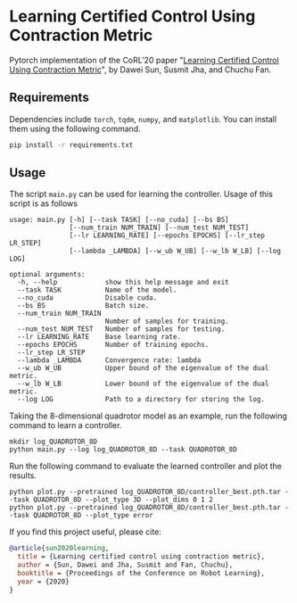 # Learning Certified Control Using Contraction Metric
Pytorch implementation of the CoRL'20 paper "[Learning Certified Control Using Contraction Metric](https://arxiv.org/abs/2011.12569)", by Dawei Sun, Susmit Jha, and Chuchu Fan.

## Requirements
Dependencies include ```torch```, ```tqdm```, ```numpy```, and ```matplotlib```. You can install them using the following command.
```bash
pip install -r requirements.txt
```

## Usage
The script ```main.py``` can be used for learning the controller. Usage of this script is as follows
```
usage: main.py [-h] [--task TASK] [--no_cuda] [--bs BS]
               [--num_train NUM_TRAIN] [--num_test NUM_TEST]
               [--lr LEARNING_RATE] [--epochs EPOCHS] [--lr_step LR_STEP]
               [--lambda _LAMBDA] [--w_ub W_UB] [--w_lb W_LB] [--log LOG]

optional arguments:
  -h, --help            show this help message and exit
  --task TASK           Name of the model.
  --no_cuda             Disable cuda.
  --bs BS               Batch size.
  --num_train NUM_TRAIN
                        Number of samples for training.
  --num_test NUM_TEST   Number of samples for testing.
  --lr LEARNING_RATE    Base learning rate.
  --epochs EPOCHS       Number of training epochs.
  --lr_step LR_STEP
  --lambda _LAMBDA      Convergence rate: lambda
  --w_ub W_UB           Upper bound of the eigenvalue of the dual metric.
  --w_lb W_LB           Lower bound of the eigenvalue of the dual metric.
  --log LOG             Path to a directory for storing the log.
```

Taking the 8-dimensional quadrotor model as an example, run the following command to learn a controller.
```
mkdir log_QUADROTOR_8D
python main.py --log log_QUADROTOR_8D --task QUADROTOR_8D
```

Run the following command to evaluate the learned controller and plot the results.
```
python plot.py --pretrained log_QUADROTOR_8D/controller_best.pth.tar --task QUADROTOR_8D --plot_type 3D --plot_dims 0 1 2
python plot.py --pretrained log_QUADROTOR_8D/controller_best.pth.tar --task QUADROTOR_8D --plot_type error
```

If you find this project useful, please cite:
```bibtex
@article{sun2020learning,
  title = {Learning certified control using contraction metric},
  author = {Sun, Dawei and Jha, Susmit and Fan, Chuchu},
  booktitle = {Proceedings of the Conference on Robot Learning},
  year = {2020}
}
```
